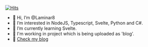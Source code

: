 [![Hits](https://hits.seeyoufarm.com/api/count/incr/badge.svg?url=https%3A%2F%2Fgithub.com%2FLaminar8&count_bg=%2379C83D&title_bg=%23555555&icon=&icon_color=%23E7E7E7&title=hits&edge_flat=false)](https://hits.seeyoufarm.com)

- 👋 Hi, I’m @Laminar8
- 👀 I’m interested in NodeJS, Typescript, Svelte, Python and C#.
- 🌱 I’m currently learning Svelte.
- 🏹 I'm working in project which is being uploaded as 'blog'.
- 🌈 [Check my blog](https://laminar8.github.io/blog)

<!---
Laminar8/Laminar8 is a ✨ special ✨ repository because its `README.md` (this file) appears on your GitHub profile.
You can click the Preview link to take a look at your changes.
--->

